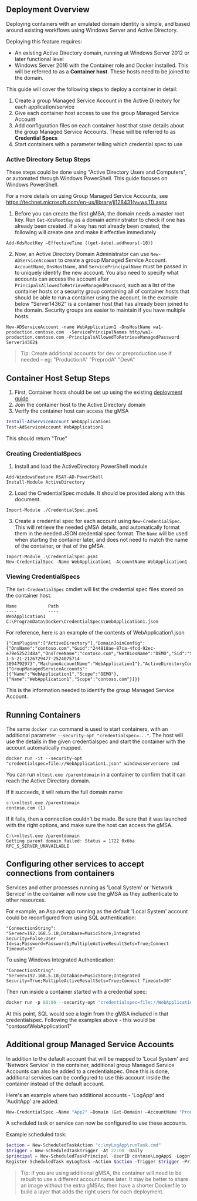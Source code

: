 

## Deployment Overview
Deploying containers with an emulated domain identity is simple, and based around existing workflows using Windows Server and Active Directory.

Deploying this feature requires:
- An existing Active Directory domain, running at Windows Server 2012 or later functional level
- Windows Server 2016 with the Container role and Docker installed. This will be referred to as a **Container host**. These hosts need to be joined to the domain.

This guide will cover the following steps to deploy a container in detail:

1. Create a group Managed Service Account in the Active Directory for each application/service
2. Give each container host access to use the group Managed Service Account
3. Add configuration files on each container host that store details about the group Managed Service Accounts. These will be referred to as **Credential Specs**  
4. Start containers with a parameter telling which credential spec to use


### Active Directory Setup Steps
These steps could be done using "Active Directory Users and Computers", or automated through Windows PowerShell. This guide focuses on Windows PowerShell.

For a more details on using Group Managed Service Accounts, see https://technet.microsoft.com/en-us/library/jj128431(v=ws.11).aspx

1. Before you can create the first gMSA, the domain needs a master root key. Run `Get-KdsRootKey` as a domain administrator to check if one has already been created. If a key has not already been created, the following will create one and make it effective immediately
```
Add-KdsRootKey –EffectiveTime ((get-date).addhours(-10))
```

2. Now, an Active Directory Domain Administrator can use `New-ADServiceAccount` to create a group Managed Service Account. `AccountName`, `DnsHostName`, and `ServicePrincipalName` must be passed in to uniquely identify the new account. You also need to specify what accounts can access the account after `PrincipalsAllowedToRetrieveManagedPassword`, such as a list of the container hosts or a security group containing all of container hosts that should be able to run a container using the account. In the example below "Server14362" is a container host that has already been joined to the domain. Security groups are easier to maintain if you have multiple hosts.
```
New-ADServiceAccount -name WebApplication1 -DnsHostName wa1-production.contoso.com  -ServicePrincipalNames http/wa1-production.contoso.com -PrincipalsAllowedToRetrieveManagedPassword Server14362$
```
> Tip: Create additional accounts for dev or preproduction use if needed – eg: "ProductionA" "PreprodA" "DevA"


## Container Host Setup Steps
1. First, Container hosts should be set up using the existing [deployment guide](https://msdn.microsoft.com/virtualization/windowscontainers/deployment/deployment)
2. Join the container host to the Active Directory domain
3. Verify the container host can access the gMSA 
```powershell
Install-AdServiceAccount WebApplication1
Test-AdServiceAccount WebApplication1
```
This should return "True"

### Creating CredentialSpecs
1. Install and load the ActiveDirectory PowerShell module
```
Add-WindowsFeature RSAT-AD-PowerShell
Install-Module ActiveDirectory
```
2. Load the CredentialSpec module. It should be provided along with this document. 
```
Import-Module ./CredentialSpec.psm1
```
3. Create a credential spec for each account using `New-CredentialSpec`. This will retrieve the needed gMSA details, and automatically format them in the needed JSON credential spec format. The `Name` will be used when starting the container later, and does not need to match the name of the container, or that of the gMSA.
```
Import-Module .\CredentialSpec.psm1
New-CredentialSpec -Name WebApplication1 -AccountName WebApplication1
```

### Viewing CredentialSpecs
The `Get-CredentialSpec` cmdlet will list the credential spec files stored on the container host.

```
Name            Path
----            ----
WebApplication1 C:\ProgramData\Docker\CredentialSpecs\WebApplication1.json
```

For reference, here is an example of the contents of WebApplication1.json
```
{"CmsPlugins":["ActiveDirectory"],"DomainJoinConfig":{"DnsName":"contoso.com","Guid":"244818ae-87ca-4fcd-92ec-e79e5252348a","DnsTreeName":"contoso.com","NetBiosName":"DEMO","Sid":"S-1-5-21-2126729477-2524075714-3094792973","MachineAccountName":"WebApplication1"},"ActiveDirectoryConfig":{"GroupManagedServiceAccounts":[{"Name":"WebApplication1","Scope":"DEMO"},{"Name":"WebApplication1","Scope":"contoso.com"}]}}
```
This is the information needed to identify the group Managed Service Account.

## Running Containers
The same `docker run` command is used to start containers, with an additional parameter `--security-opt "credentialspec=..."`. The host will use the details in the given credentialspec and start the container with the account automatically mapped.
```
docker run -it --security-opt "credentialspec=file://WebApplication1.json" windowsservercore cmd
```

You can run `nltest.exe /parentdomain` in a container to confirm that it can reach the Active Directory domain.

If it succeeds, it will return the full domain name:
```none
c:\>nltest.exe /parentdomain
contoso.com (1)
```

If it fails, then a connection couldn't be made. Be sure that it was launched with the right options, and make sure the host can access the gMSA.

```none
C:\>nltest.exe /parentdomain
Getting parent domain failed: Status = 1722 0x6ba RPC_S_SERVER_UNAVAILABLE
```


## Configuring other services to accept connections from containers
Services and other processes running as 'Local System' or 'Network Service' in the container will now use the gMSA as they authenticate to other resources.

For example, an Asp.net app running as the default 'Local System' account could be reconfigured from using SQL authentication: 
```
"ConnectionString": "Server=192.168.5.18;Database=MusicStore;Integrated Security=False;User Id=sa;Password=Password1;MultipleActiveResultSets=True;Connect Timeout=30"
```
To using Windows Integrated Authentication:
```
"ConnectionString": "Server=192.168.5.18;Database=MusicStore;Integrated Security=True;MultipleActiveResultSets=True;Connect Timeout=30"
```

Then run inside a container started with a credential spec:

```powershell
docker run -p 80:80 --security-opt "credentialspec=file://WebApplication1.json" -it musicstore-iis cmd 
```

At this point, SQL would see a login from the gMSA included in that credentialspec. Following the examples above - this would be "contoso\WebApplication1"


## Additional group Managed Service Accounts
In addition to the default account that will be mapped to 'Local System' and 'Network Service' in the container, additional group Managed Service Accounts can also be added to a credentialspec. Once this is done, additional services can be configured to use this account inside the container instead of the default account.

Here's an example where two additional accounts - 'LogApp' and 'AuditApp' are added:

```powershell
New-CredentialSpec –Name "App2" –Domain (Get-Domain) –AccountName "ProductionApp" –AdditionalAccounts @{DomainName="domain.contoso.com";AccountName="LogApp"}, @{DomainName="domain.contoso.com";AccountName="AuditApp"}
```

A scheduled task or service can now be configured to use these accounts.

Example scheduled task:

```powershell
$action = New-ScheduledTaskAction "c:\myLogApp\runTask.cmd"
$trigger = New-ScheduledTaskTrigger -At 22:00 -Daily
$principal = New-ScheduledTaskPrincipal -UserID contoso\LogApp$ -LogonType Password
Register-ScheduledTask myLogTask –Action $action –Trigger $trigger –Principal $principal
```

> Tip: If you are using additional gMSA, the container will need to be rebuilt to use a different account name later. It may be better to share an image without the extra gMSAs, then have a shorter Dockerfile to build a layer that adds the right users for each deployment.
